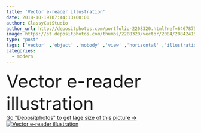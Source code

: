 ```yaml
---
title: 'Vector e-reader illustration'
date: 2018-10-19T07:44:13+00:00
author: ClassyCatStudio
author_url: http://depositphotos.com/portfolio-2208320.html?ref=64678756
image: https://st.depositphotos.com/thumbs/2208320/vector/2084/20842415/api_thumb_450.jpg?forcejpeg=true
type: "post"
tags: ['vector' ,'object' ,'nobody' ,'view' ,'horizontal' ,'illustration' ,'design' ,'copy' ,'art' ,'black' ,'technology' ,'modern' ,'icon' ,'blank' ,'text' ,'button' ,'cell' ,'cellphone' ,'communication' ,'device' ,'display' ,'electronic' ,'mobile' ,'phone' ,'screen' ,'telephone' ,'wireless' ,'digital' ,'touch' ,'tool' ,'music' ,'information' ,'book' ,'library' ,'detailed' ,'tablet' ,'sensitive' ,'reader' ,'organizer' ,'palmtop' ,'wi fi' ,'touchpad' ,'organiser' ,'touchtone' ,'e book' ,'databank' ,'slant' ,'e reader' ]
categories: 
  - modern
---
```

<div aling="center">
            <font size="60"> Vector e-reader illustration</font>   
</div>
<div>
    <a href='https://depositphotos.com/20842415/stock-illustration-vector-reader-illustration.html?ref=64678756' target=_blank > Go "Depositphotos" to get lage size of this picture ->
        <img href='https://depositphotos.com/20842415/stock-illustration-vector-reader-illustration.html?ref=64678756' src='https://st.depositphotos.com/2208320/2084/v/950/depositphotos_20842415-stock-illustration-vector-reader-illustration.jpg?forcejpeg=true' alt='Vector e-reader illustration' >
    </a>
</div>
